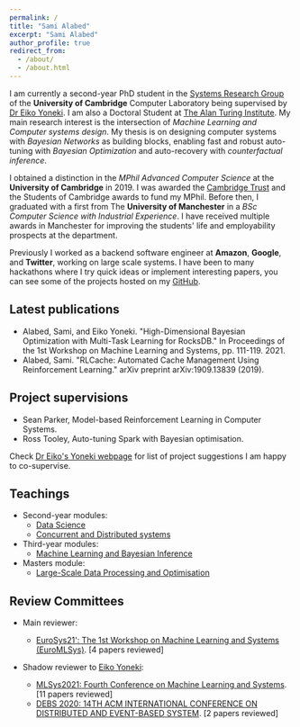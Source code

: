 ```yaml
---
permalink: /
title: "Sami Alabed"
excerpt: "Sami Alabed"
author_profile: true
redirect_from: 
  - /about/
  - /about.html
---
```


I am currently a second-year PhD student in the [Systems Research Group](https://www.cl.cam.ac.uk/research/srg/netos/) of the **University of Cambridge** Computer Laboratory being supervised by [Dr Eiko Yoneki](https://www.cl.cam.ac.uk/~ey204/). I am also a Doctoral Student at [The Alan Turing Institute](https://www.turing.ac.uk/). My main research interest is the intersection of *Machine Learning and Computer systems design*. My thesis is on designing computer systems with *Bayesian Networks* as building blocks, enabling fast and robust auto-tuning with *Bayesian Optimization* and auto-recovery with *counterfactual inference*.

I obtained a distinction in the *MPhil Advanced Computer Science* at the **University of Cambridge** in 2019. I was awarded the [Cambridge Trust](https://www.cambridgetrust.org/) and the Students of Cambridge awards to fund my MPhil. Before then, I graduated with a first from The **University of Manchester** in a *BSc Computer Science with Industrial Experience*. I have received multiple awards in Manchester for improving the students' life and employability prospects at the department.

Previously I worked as a backend software engineer at **Amazon**, **Google**, and **Twitter**, working on large scale systems. I have been to many hackathons where I try quick ideas or implement interesting papers, you can see some of the projects hosted on my [GitHub](https://github.com/samialabed?tab=repositories).

Latest publications
-------

* Alabed, Sami, and Eiko Yoneki. "High-Dimensional Bayesian Optimization with Multi-Task Learning for RocksDB." In Proceedings of the 1st Workshop on Machine Learning and Systems, pp. 111-119. 2021.
* Alabed, Sami. "RLCache: Automated Cache Management Using Reinforcement Learning." arXiv preprint arXiv:1909.13839 (2019).

Project supervisions
-------

* Sean Parker, Model-based Reinforcement Learning in Computer Systems.
* Ross Tooley, Auto-tuning Spark with Bayesian optimisation.

Check [Dr Eiko's Yoneki webpage](https://www.cl.cam.ac.uk/~ey204/teaching/Projects/2020_2021/) for list of project suggestions I am happy to co-supervise.

Teachings
-------

* Second-year modules:
  * [Data Science](https://www.cl.cam.ac.uk/teaching/2021/DataSci/)
  * [Concurrent and Distributed systems](https://www.cl.cam.ac.uk/teaching/2021/ConcDisSys/)
* Third-year modules:
  * [Machine Learning and Bayesian Inference](https://www.cl.cam.ac.uk/teaching/2021/MLBayInfer/)
* Masters module:
  * [Large-Scale Data Processing and Optimisation](https://www.cl.cam.ac.uk/~ey204/teaching/ACS/R244_2020_2021/)

Review Committees
-------

* Main reviewer:
  * [EuroSys21': The 1st Workshop on Machine Learning and Systems (EuroMLSys)](https://www.euromlsys.eu/#committees). [4 papers reviewed]

* Shadow reviewer to [Eiko Yoneki](https://www.cl.cam.ac.uk/~ey204/):
  * [MLSys2021: Fourth Conference on Machine Learning and Systems](https://mlsys.org/Conferences/2021/ProgramCommittee). [11 papers reviewed]
  * [DEBS 2020: 14TH ACM INTERNATIONAL CONFERENCE ON DISTRIBUTED AND EVENT-BASED SYSTEM](https://2020.debs.org/). [2 papers reviewed]
